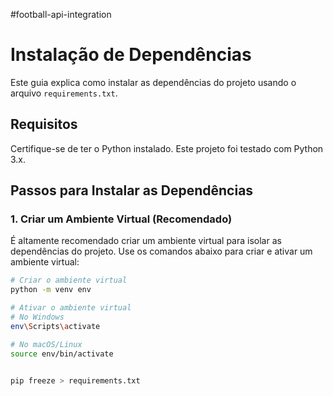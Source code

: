 #football-api-integration

# Instalação de Dependências

Este guia explica como instalar as dependências do projeto usando o arquivo `requirements.txt`.

## Requisitos

Certifique-se de ter o Python instalado. Este projeto foi testado com Python 3.x.

## Passos para Instalar as Dependências

### 1. Criar um Ambiente Virtual (Recomendado)

É altamente recomendado criar um ambiente virtual para isolar as dependências do projeto. Use os comandos abaixo para criar e ativar um ambiente virtual:

```sh
# Criar o ambiente virtual
python -m venv env

# Ativar o ambiente virtual
# No Windows
env\Scripts\activate

# No macOS/Linux
source env/bin/activate


pip freeze > requirements.txt
